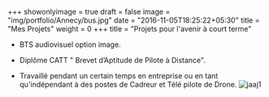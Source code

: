 +++
showonlyimage = true
draft = false
image = "img/portfolio/Annecy/bus.jpg"
date = "2016-11-05T18:25:22+05:30"
title = "Mes Projets"
weight = 0
+++
title = "Projets pour l'avenir à court terme"
- BTS audiovisuel option image. 

- Diplôme CATT " Brevet d’Aptitude de Pilote à Distance".

- Travaillé pendant un certain temps en entreprise ou en tant qu'indépendant à des postes de Cadreur et Télé pilote de Drone.
![jaaj1](img/portfolio/Annecy/bus.jpg)
